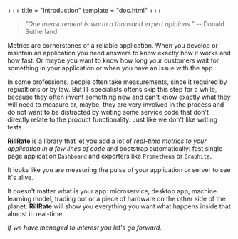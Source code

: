 +++
title = "Introduction"
template = "doc.html"
+++

> *"One measurement is worth a thousand expert opinions."* -- Donald Sutherland

Metrics are cornerstones of a reliable application. When you develop or maintain an application
you need answers to know exactly how it works and how fast. Or maybe you want to know how long
your customers wait for something in your application or when you have an issue with the app.

In some professions, people often take measurements, since it required by regualtions or by law.
But IT specialists oftens skip this step for a while, because they often invent something new and
can't know exactly what they will need to measure or, maybe, they are very involved in the process
and do not want to be distracted by writing some service code that don't directly relate to
the product functionality. Just like we don't like writing tests.

**RillRate** is a library that let you add a lot of *real-time metrics to your application
in a few lines of code* and bootstrap automatically: fast single-page application `Dashboard`
and exporters like `Prometheus` or `Graphite`.

It looks like you are measuring the pulse of your application or server to see it's alive.

It doesn't matter what is your app: microservice, desktop app, machine learning model, trading bot or a piece of hardware on the other side of the planet. **RillRate** will show you everything
you want what happens inside that almost in real-time.

_If we have managed to interest you let's go forward._
